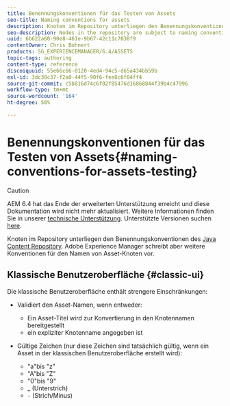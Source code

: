 ```yaml
---
title: Benennungskonventionen für das Testen von Assets
seo-title: Naming conventions for assets
description: Knoten im Repository unterliegen den Benennungskonventionen des Java Content Repository. Adobe Experience Manager schreibt jedoch weitere Konventionen für den Namen von Asset-Knoten vor.
seo-description: Nodes in the repository are subject to naming conventions of the Java Content Repository. However, Adobe Experience Manager imposes further conventions for the name of asset nodes.
uuid: 6b622a60-90e8-461e-9b67-42c11c7038f9
contentOwner: Chris Bohnert
products: SG_EXPERIENCEMANAGER/6.4/ASSETS
topic-tags: authoring
content-type: reference
discoiquuid: 55e66c66-0120-4ed4-94c5-d65a434bb59b
exl-id: 3dc38c37-f2a0-44f5-90f6-fee8c6f84ff4
source-git-commit: c5b816d74c6f02f85476d16868844f39b4c47996
workflow-type: tm+mt
source-wordcount: '164'
ht-degree: 50%

---
```


# Benennungskonventionen für das Testen von Assets{#naming-conventions-for-assets-testing}

>[!CAUTION]
>
>AEM 6.4 hat das Ende der erweiterten Unterstützung erreicht und diese Dokumentation wird nicht mehr aktualisiert. Weitere Informationen finden Sie in unserer [technische Unterstützung](https://helpx.adobe.com/de/support/programs/eol-matrix.html). Unterstützte Versionen suchen [here](https://experienceleague.adobe.com/docs/?lang=de).

Knoten im Repository unterliegen den Benennungskonventionen des [Java Content Repository](/help/sites-developing/the-basics.md#java-content-repository). Adobe Experience Manager schreibt aber weitere Konventionen für den Namen von Asset-Knoten vor.

## Klassische Benutzeroberfläche {#classic-ui}

Die klassische Benutzeroberfläche enthält strengere Einschränkungen:

* Validiert den Asset-Namen, wenn entweder:

   * Ein Asset-Titel wird zur Konvertierung in den Knotennamen bereitgestellt
   * ein expliziter Knotenname angegeben ist

* Gültige Zeichen (nur diese Zeichen sind tatsächlich gültig, wenn ein Asset in der klassischen Benutzeroberfläche erstellt wird):

   * &quot;a&quot;bis &quot;z&quot;
   * &quot;A&quot;bis &quot;Z&quot;
   * &quot;0&quot;bis &quot;9&quot;
   * _ (Unterstrich)
   * `-` (Strich/Minus)

